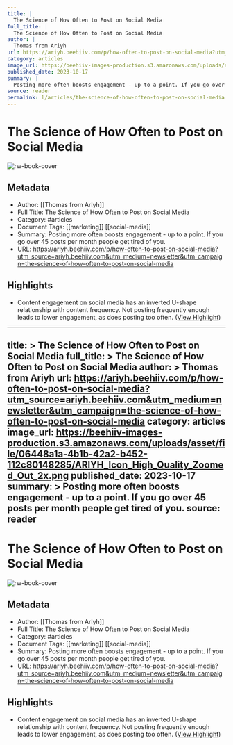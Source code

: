 ```yaml
---
title: |
  The Science of How Often to Post on Social Media
full_title: |
  The Science of How Often to Post on Social Media
author: |
  Thomas from Ariyh
url: https://ariyh.beehiiv.com/p/how-often-to-post-on-social-media?utm_source=ariyh.beehiiv.com&utm_medium=newsletter&utm_campaign=the-science-of-how-often-to-post-on-social-media
category: articles
image_url: https://beehiiv-images-production.s3.amazonaws.com/uploads/asset/file/06448a1a-4b1b-42a2-b452-112c80148285/ARIYH_Icon_High_Quality_Zoomed_Out_2x.png
published_date: 2023-10-17
summary: |
  Posting more often boosts engagement - up to a point. If you go over 45 posts per month people get tired of you.
source: reader
permalink: l/articles/the-science-of-how-often-to-post-on-social-media
---
```

# The Science of How Often to Post on Social Media

![rw-book-cover](https://beehiiv-images-production.s3.amazonaws.com/uploads/asset/file/06448a1a-4b1b-42a2-b452-112c80148285/ARIYH_Icon_High_Quality_Zoomed_Out_2x.png)

## Metadata
- Author: [[Thomas from Ariyh]]
- Full Title: The Science of How Often to Post on Social Media
- Category: #articles
- Document Tags: [[marketing]] [[social-media]] 
- Summary: Posting more often boosts engagement - up to a point. If you go over 45 posts per month people get tired of you.
- URL: https://ariyh.beehiiv.com/p/how-often-to-post-on-social-media?utm_source=ariyh.beehiiv.com&utm_medium=newsletter&utm_campaign=the-science-of-how-often-to-post-on-social-media

## Highlights
- Content engagement on social media has an inverted U-shape relationship with content frequency. Not posting frequently enough leads to lower engagement, as does posting too often. ([View Highlight](https://read.readwise.io/read/01hjy168zensc2sdyem45ah6ea))


---
title: >
  The Science of How Often to Post on Social Media
full_title: >
  The Science of How Often to Post on Social Media
author: >
  Thomas from Ariyh
url: https://ariyh.beehiiv.com/p/how-often-to-post-on-social-media?utm_source=ariyh.beehiiv.com&utm_medium=newsletter&utm_campaign=the-science-of-how-often-to-post-on-social-media
category: articles
image_url: https://beehiiv-images-production.s3.amazonaws.com/uploads/asset/file/06448a1a-4b1b-42a2-b452-112c80148285/ARIYH_Icon_High_Quality_Zoomed_Out_2x.png
published_date: 2023-10-17
summary: >
  Posting more often boosts engagement - up to a point. If you go over 45 posts per month people get tired of you.
source: reader
---
# The Science of How Often to Post on Social Media

![rw-book-cover](https://beehiiv-images-production.s3.amazonaws.com/uploads/asset/file/06448a1a-4b1b-42a2-b452-112c80148285/ARIYH_Icon_High_Quality_Zoomed_Out_2x.png)

## Metadata
- Author: [[Thomas from Ariyh]]
- Full Title: The Science of How Often to Post on Social Media
- Category: #articles
- Document Tags: [[marketing]] [[social-media]] 
- Summary: Posting more often boosts engagement - up to a point. If you go over 45 posts per month people get tired of you.
- URL: https://ariyh.beehiiv.com/p/how-often-to-post-on-social-media?utm_source=ariyh.beehiiv.com&utm_medium=newsletter&utm_campaign=the-science-of-how-often-to-post-on-social-media

## Highlights
- Content engagement on social media has an inverted U-shape relationship with content frequency. Not posting frequently enough leads to lower engagement, as does posting too often. ([View Highlight](https://read.readwise.io/read/01hjy168zensc2sdyem45ah6ea))


